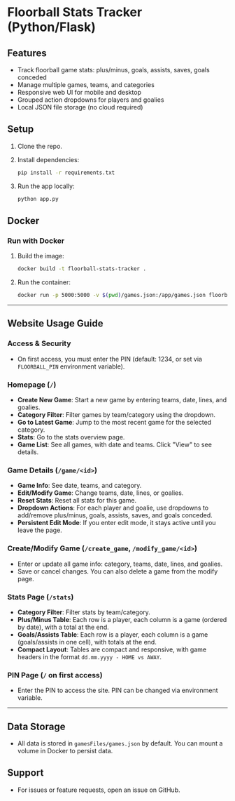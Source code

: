 # Floorball Stats Tracker (Python/Flask)

## Features

- Track floorball game stats: plus/minus, goals, assists, saves, goals conceded
- Manage multiple games, teams, and categories
- Responsive web UI for mobile and desktop
- Grouped action dropdowns for players and goalies
- Local JSON file storage (no cloud required)

## Setup

1. Clone the repo.
2. Install dependencies:

   ```sh
   pip install -r requirements.txt
   ```

3. Run the app locally:

   ```sh
   python app.py
   ```

## Docker

### Run with Docker

1. Build the image:

   ```sh
   docker build -t floorball-stats-tracker .
   ```

2. Run the container:

   ```sh
   docker run -p 5000:5000 -v $(pwd)/games.json:/app/games.json floorball-stats-tracker
   ```

---

## Website Usage Guide

### Access & Security

- On first access, you must enter the PIN (default: 1234, or set via `FLOORBALL_PIN` environment variable).

### Homepage (`/`)

- **Create New Game**: Start a new game by entering teams, date, lines, and goalies.
- **Category Filter**: Filter games by team/category using the dropdown.
- **Go to Latest Game**: Jump to the most recent game for the selected category.
- **Stats**: Go to the stats overview page.
- **Game List**: See all games, with date and teams. Click "View" to see details.

### Game Details (`/game/<id>`)

- **Game Info**: See date, teams, and category.
- **Edit/Modify Game**: Change teams, date, lines, or goalies.
- **Reset Stats**: Reset all stats for this game.
- **Dropdown Actions**: For each player and goalie, use dropdowns to add/remove plus/minus, goals, assists, saves, and goals conceded.
- **Persistent Edit Mode**: If you enter edit mode, it stays active until you leave the page.

### Create/Modify Game (`/create_game`, `/modify_game/<id>`)

- Enter or update all game info: category, teams, date, lines, and goalies.
- Save or cancel changes. You can also delete a game from the modify page.

### Stats Page (`/stats`)

- **Category Filter**: Filter stats by team/category.
- **Plus/Minus Table**: Each row is a player, each column is a game (ordered by date), with a total at the end.
- **Goals/Assists Table**: Each row is a player, each column is a game (goals/assists in one cell), with totals at the end.
- **Compact Layout**: Tables are compact and responsive, with game headers in the format `dd.mm.yyyy - HOME vs AWAY`.

### PIN Page (`/` on first access)

- Enter the PIN to access the site. PIN can be changed via environment variable.

---

## Data Storage

- All data is stored in `gamesFiles/games.json` by default. You can mount a volume in Docker to persist data.

## Support

- For issues or feature requests, open an issue on GitHub.
